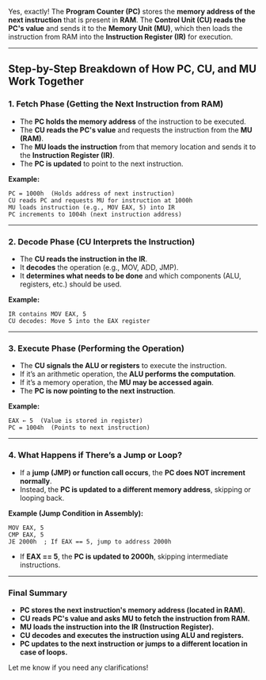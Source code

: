 Yes, exactly! The **Program Counter (PC)** stores the **memory address of the next instruction** that is present in **RAM**. The **Control Unit (CU) reads the PC's value** and sends it to the **Memory Unit (MU)**, which then loads the instruction from RAM into the **Instruction Register (IR)** for execution.

---

## **Step-by-Step Breakdown of How PC, CU, and MU Work Together**

### **1. Fetch Phase (Getting the Next Instruction from RAM)**

- The **PC holds the memory address** of the instruction to be executed.
- The **CU reads the PC's value** and requests the instruction from the **MU (RAM)**.
- The **MU loads the instruction** from that memory location and sends it to the **Instruction Register (IR)**.
- The **PC is updated** to point to the next instruction.

**Example:**

```
PC = 1000h  (Holds address of next instruction)
CU reads PC and requests MU for instruction at 1000h
MU loads instruction (e.g., MOV EAX, 5) into IR
PC increments to 1004h (next instruction address)
```

---

### **2. Decode Phase (CU Interprets the Instruction)**

- The **CU reads the instruction in the IR**.
- It **decodes** the operation (e.g., MOV, ADD, JMP).
- It **determines what needs to be done** and which components (ALU, registers, etc.) should be used.

**Example:**

```
IR contains MOV EAX, 5
CU decodes: Move 5 into the EAX register
```

---

### **3. Execute Phase (Performing the Operation)**

- The **CU signals the ALU or registers** to execute the instruction.
- If it’s an arithmetic operation, the **ALU performs the computation**.
- If it’s a memory operation, the **MU may be accessed again**.
- The **PC is now pointing to the next instruction**.

**Example:**

```
EAX ← 5  (Value is stored in register)
PC = 1004h  (Points to next instruction)
```

---

### **4. What Happens if There’s a Jump or Loop?**

- If a **jump (JMP) or function call occurs**, the **PC does NOT increment normally**.
- Instead, the **PC is updated to a different memory address**, skipping or looping back.

**Example (Jump Condition in Assembly):**

```assembly
MOV EAX, 5
CMP EAX, 5
JE 2000h  ; If EAX == 5, jump to address 2000h
```

- If **EAX == 5**, the **PC is updated to 2000h**, skipping intermediate instructions.

---

### **Final Summary**

- **PC stores the next instruction's memory address (located in RAM).**
- **CU reads PC's value and asks MU to fetch the instruction from RAM.**
- **MU loads the instruction into the IR (Instruction Register).**
- **CU decodes and executes the instruction using ALU and registers.**
- **PC updates to the next instruction or jumps to a different location in case of loops.**

Let me know if you need any clarifications!
